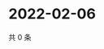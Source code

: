 # 2022-02-06

共 0 条

<!-- BEGIN WEIBO -->
<!-- 最后更新时间 Sun Feb 06 2022 12:18:08 GMT+0800 (China Standard Time) -->

<!-- END WEIBO -->

